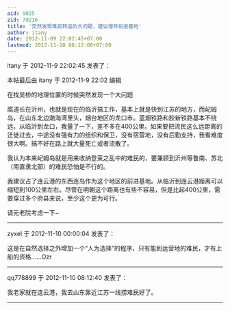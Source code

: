 ```yaml
---
aid: 9025
zid: 79216
title: '突然发现难民转运的大问题，建议增开前进基地'
author: itany
date: 2012-11-09 22:02:45+07:00
lastmod: 2012-11-10 08:12:00+07:00
---
```


itany 于 2012-11-9 22:02:45 发表了：

本帖最后由 itany 于 2012-11-9 22:02 编辑 

在找吴桥的地理位置的时候突然发现一个大问题

腐道长在沂州，也就是现在的临沂搞工作，基本上就是快到江苏的地方，而屺姆岛，在山东北边渤海湾里头，烟台地区的龙口市。蓝烟铁路和胶新铁路基本不绕远，从临沂到龙口，我量了一下，差不多在400公里。如果要把流民这么远距离的迁徙过去，中途没有强有力的组织和保卫，没有宿营地，没有后勤支持，我看难度很大啊。搞不好在路上就大量死亡或者流散了。

我认为本来屺姆岛就是用来收纳登莱之乱中的难民的，要兼顾到沂州等鲁南、苏北（南直隶北部）的难民恐怕是不行的。

我建议占了连云港的东西连岛作为这个地区的前进基地。从临沂到连云港距离可以缩短到100公里左右。尽管在明朝这个距离也有些不容易，但是比起400公里，需要穿过多个府县来说，至少这个更为可行。

请元老院考虑一下~

---------

zyxel 于 2012-11-10 00:00:04 发表了：

这是在自然选择之外增加一个“人为选择”的程序，只有能到达营地的难民，才有上船的资格……Ozr

---------

qq778899 于 2012-11-10 08:12:40 发表了：

我老家就在连云港，我去山东靠近江苏一线捞难民好了。

---------

